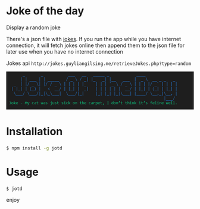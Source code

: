 # Joke of the day
Display a random joke

There's a json file with [jokes](https://github.com/Mmontsheng/jotd/blob/master/jokes.json). If you run the app while you have internet connection, it will fetch jokes online then append them to the json file for later use when you have no internet connection

Jokes api
`http://jokes.guyliangilsing.me/retrieveJokes.php?type=random`

![Preview of jotd](https://github.com/Mmontsheng/jotd/blob/master/images/preview.PNG)
# Installation
```bash
$ npm install -g jotd
```

# Usage
```bash
$ jotd
```

enjoy
